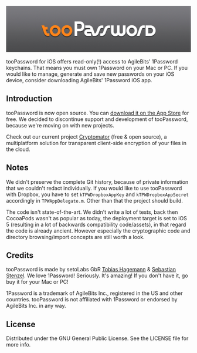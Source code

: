 ![tooPassword | The one and read-only app for 1Password keychains.](tooPassword.jpg)

tooPassword for iOS offers read-only(!) access to AgileBits' 1Password keychains. That means you must own 1Password on your Mac or PC. If you would like to manage, generate and save new passwords on your iOS device, consider downloading AgileBits' 1Password iOS app.

## Introduction

tooPassword is now open source. You can [download it on the App Store](https://itunes.apple.com/app/toopassword/id596958240) for free. We decided to discontinue support and development of tooPassword, because we're moving on with new projects.

Check out our current project [Cryptomator](https://cryptomator.org/) (free & open source), a multiplatform solution for transparent client-side encryption of your files in the cloud.

## Notes

We didn't preserve the complete Git history, because of private information that we couldn't redact individually. If you would like to use tooPassword with Dropbox, you have to set `kTPWDropboxAppKey` and `kTPWDropboxAppSecret` accordingly in `TPWAppDelegate.m`. Other than that the project should build.

The code isn't state-of-the-art. We didn't write a lot of tests, back then CocoaPods wasn't as popular as today, the deployment target is set to iOS 5 (resulting in a lot of backwards compatibility code/assets), in that regard the code is already ancient. However especially the cryptographic code and directory browsing/import concepts are still worth a look.

## Credits

tooPassword is made by setoLabs GbR [Tobias Hagemann](https://github.com/MuscleRumble) & [Sebastian Stenzel](https://github.com/overheadhunter). We love 1Password! Seriously. It's amazing! If you don't have it, go buy it for your Mac or PC!

1Password is a trademark of AgileBits Inc., registered in the US and other countries. tooPassword is not affiliated with 1Password or endorsed by AgileBits Inc. in any way.

## License

Distributed under the GNU General Public License. See the LICENSE file for more info.
